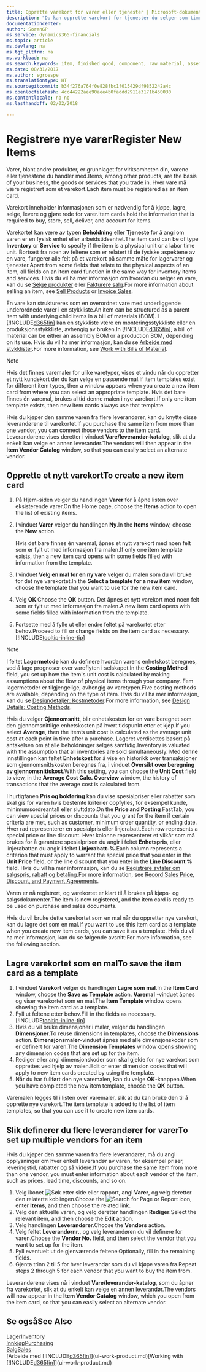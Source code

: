```yaml
---
title: Opprette varekort for varer eller tjenester | Microsoft-dokumentasjon
description: "Du kan opprette varekort for tjenester du selger som timer, og for fysiske produkter, for eksempel monteringsvarer, ferdigvarer, komponenter eller råvarer, du selger fra lageret."
documentationcenter: 
author: SorenGP
ms.service: dynamics365-financials
ms.topic: article
ms.devlang: na
ms.tgt_pltfrm: na
ms.workload: na
ms.search.keywords: item, finished good, component, raw material, assembly item
ms.date: 08/31/2017
ms.author: sgroespe
ms.translationtype: HT
ms.sourcegitcommit: b34f276a764f0e828fbc1f015429df9852242a4c
ms.openlocfilehash: 4cc44222aee90aee4b0faddd2911e3171b450030
ms.contentlocale: nb-no
ms.lasthandoff: 02/02/2018

---
```

# <a name="register-new-items"></a><span data-ttu-id="4b80d-103">Registrere nye varer</span><span class="sxs-lookup"><span data-stu-id="4b80d-103">Register New Items</span></span>
<span data-ttu-id="4b80d-104">Varer, blant andre produkter, er grunnlaget for virksomheten din, varene eller tjenestene du handler med.</span><span class="sxs-lookup"><span data-stu-id="4b80d-104">Items, among other products, are the basis of your business, the goods or services that you trade in.</span></span> <span data-ttu-id="4b80d-105">Hver vare må være registrert som et varekort.</span><span class="sxs-lookup"><span data-stu-id="4b80d-105">Each item must be registered as an item card.</span></span>

<span data-ttu-id="4b80d-106">Varekort inneholder informasjonen som er nødvendig for å kjøpe, lagre, selge, levere og gjøre rede for varer.</span><span class="sxs-lookup"><span data-stu-id="4b80d-106">Item cards hold the information that is required to buy, store, sell, deliver, and account for items.</span></span>

<span data-ttu-id="4b80d-107">Varekortet kan være av typen **Beholdning** eller **Tjeneste** for å angi om varen er en fysisk enhet eller arbeidstidsenhet.</span><span class="sxs-lookup"><span data-stu-id="4b80d-107">The item card can be of type **Inventory** or **Service** to specify if the item is a physical unit or a labor time unit.</span></span> <span data-ttu-id="4b80d-108">Bortsett fra noen av feltene som er relatert til de fysiske aspektene av en vare, fungerer alle felt på et varekort på samme måte for lagervarer og tjenester.</span><span class="sxs-lookup"><span data-stu-id="4b80d-108">Apart from some fields that relate to the physical aspects of an item, all fields on an item card function in the same way for inventory items and services.</span></span> <span data-ttu-id="4b80d-109">Hvis du vil ha mer informasjon om hvordan du selger en vare, kan du se [Selge produkter](sales-how-sell-products.md) eller [Fakturere salg](sales-how-invoice-sales.md).</span><span class="sxs-lookup"><span data-stu-id="4b80d-109">For more information about selling an item, see [Sell Products](sales-how-sell-products.md) or [Invoice Sales](sales-how-invoice-sales.md).</span></span>

<span data-ttu-id="4b80d-110">En vare kan struktureres som en overordnet vare med underliggende underordnede varer i en stykkliste.</span><span class="sxs-lookup"><span data-stu-id="4b80d-110">An item can be structured as a parent item with underlying child items in a bill of materials (BOM).</span></span> <span data-ttu-id="4b80d-111">I [!INCLUDE[d365fin](includes/d365fin_md.md)] kan en stykkliste være en monteringsstykkliste eller en produksjonsstykkliste, avhengig av bruken.</span><span class="sxs-lookup"><span data-stu-id="4b80d-111">In [!INCLUDE[d365fin](includes/d365fin_md.md)], a bill of material can be either an assembly BOM or a production BOM, depending on its use.</span></span> <span data-ttu-id="4b80d-112">Hvis du vil ha mer informasjon, kan du se [Arbeide med stykklister](inventory-how-work-BOMs.md).</span><span class="sxs-lookup"><span data-stu-id="4b80d-112">For more information, see [Work with Bills of Material](inventory-how-work-BOMs.md).</span></span>

> [!NOTE]  
>   <span data-ttu-id="4b80d-113">Hvis det finnes varemaler for ulike varetyper, vises et vindu når du oppretter et nytt kundekort der du kan velge en passende mal.</span><span class="sxs-lookup"><span data-stu-id="4b80d-113">If item templates exist for different item types, then a window appears when you create a new item card from where you can select an appropriate template.</span></span> <span data-ttu-id="4b80d-114">Hvis det bare finnes én varemal, brukes alltid denne malen i nye varekort.</span><span class="sxs-lookup"><span data-stu-id="4b80d-114">If only one item template exists, then new item cards always use that template.</span></span>

<span data-ttu-id="4b80d-115">Hvis du kjøper den samme varen fra flere leverandører, kan du knytte disse leverandørene til varekortet.</span><span class="sxs-lookup"><span data-stu-id="4b80d-115">If you purchase the same item from more than one vendor, you can connect those vendors to the item card.</span></span> <span data-ttu-id="4b80d-116">Leverandørene vises deretter i vinduet **Vare/leverandør-katalog**, slik at du enkelt kan velge en annen leverandør.</span><span class="sxs-lookup"><span data-stu-id="4b80d-116">The vendors will then appear in the **Item Vendor Catalog** window, so that you can easily select an alternate vendor.</span></span>

## <a name="to-create-a-new-item-card"></a><span data-ttu-id="4b80d-117">Opprette et nytt varekort</span><span class="sxs-lookup"><span data-stu-id="4b80d-117">To create a new item card</span></span>
1. <span data-ttu-id="4b80d-118">På Hjem-siden velger du handlingen **Varer** for å åpne listen over eksisterende varer.</span><span class="sxs-lookup"><span data-stu-id="4b80d-118">On the Home page, choose the **Items** action to open the list of existing items.</span></span>  
2. <span data-ttu-id="4b80d-119">I vinduet **Varer** velger du handlingen **Ny**.</span><span class="sxs-lookup"><span data-stu-id="4b80d-119">In the **Items** window, choose the **New** action.</span></span>

    <span data-ttu-id="4b80d-120">Hvis det bare finnes én varemal, åpnes et nytt varekort med noen felt som er fylt ut med informasjon fra malen.</span><span class="sxs-lookup"><span data-stu-id="4b80d-120">If only one item template exists, then a new item card opens with some fields filled with information from the template.</span></span>
3. <span data-ttu-id="4b80d-121">I vinduet **Velg en mal for en ny vare** velger du malen som du vil bruke for det nye varekortet.</span><span class="sxs-lookup"><span data-stu-id="4b80d-121">In the **Select a template for a new item** window, choose the template that you want to use for the new item card.</span></span>
4. <span data-ttu-id="4b80d-122">Velg **OK**.</span><span class="sxs-lookup"><span data-stu-id="4b80d-122">Choose the **OK** button.</span></span> <span data-ttu-id="4b80d-123">Det åpnes et nytt varekort med noen felt som er fylt ut med informasjon fra malen.</span><span class="sxs-lookup"><span data-stu-id="4b80d-123">A new item card opens with some fields filled with information from the template.</span></span>
5. <span data-ttu-id="4b80d-124">Fortsette med å fylle ut eller endre feltet på varekortet etter behov.</span><span class="sxs-lookup"><span data-stu-id="4b80d-124">Proceed to fill or change fields on the item card as necessary.</span></span> [!INCLUDE[tooltip-inline-tip](includes/tooltip-inline-tip_md.md)]

> [!NOTE]
> <span data-ttu-id="4b80d-125">I feltet **Lagermetode** kan du definere hvordan varens enhetskost beregnes, ved å lage prognoser over vareflyten i selskapet.</span><span class="sxs-lookup"><span data-stu-id="4b80d-125">In the **Costing Method** field, you set up how the item's unit cost is calculated by making assumptions about the flow of physical items through your company.</span></span> <span data-ttu-id="4b80d-126">Fem lagermetoder er tilgjengelige, avhengig av varetypen.</span><span class="sxs-lookup"><span data-stu-id="4b80d-126">Five costing methods are available, depending on the type of item.</span></span> <span data-ttu-id="4b80d-127">Hvis du vil ha mer informasjon, kan du se [Designdetaljer: Kostmetoder](design-details-costing-methods.md).</span><span class="sxs-lookup"><span data-stu-id="4b80d-127">For more information, see [Design Details: Costing Methods](design-details-costing-methods.md).</span></span>
>
> <span data-ttu-id="4b80d-128">Hvis du velger **Gjennomsnitt**, blir enhetskosten for en vare beregnet som den gjennomsnittlige enhetskosten på hvert tidspunkt etter et kjøp.</span><span class="sxs-lookup"><span data-stu-id="4b80d-128">If you select **Average**, then the item’s unit cost is calculated as the average unit cost at each point in time after a purchase.</span></span> <span data-ttu-id="4b80d-129">Lageret verdisettes basert på antakelsen om at alle beholdninger selges samtidig.</span><span class="sxs-lookup"><span data-stu-id="4b80d-129">Inventory is valuated with the assumption that all inventories are sold simultaneously.</span></span> <span data-ttu-id="4b80d-130">Med denne innstillingen kan feltet **Enhetskost** for å vise en historikk over transaksjoner som gjennomsnittskosten beregnes fra, i vinduet **Oversikt over beregning av gjennomsnittskost**.</span><span class="sxs-lookup"><span data-stu-id="4b80d-130">With this setting, you can choose the **Unit Cost** field to view, in the **Average Cost Calc. Overview** window, the history of transactions that the average cost is calculated from.</span></span>

<span data-ttu-id="4b80d-131">I hurtigfanen **Pris og bokføring** kan du vise spesialpriser eller rabatter som skal gis for varen hvis bestemte kriterier oppfylles, for eksempel kunde, minimumsordreantall eller sluttdato.</span><span class="sxs-lookup"><span data-stu-id="4b80d-131">On the **Price and Posting** FastTab, you can view special prices or discounts that you grant for the item if certain criteria are met, such as customer, minimum order quantity, or ending date.</span></span> <span data-ttu-id="4b80d-132">Hver rad representerer en spesialpris eller linjerabatt.</span><span class="sxs-lookup"><span data-stu-id="4b80d-132">Each row represents a special price or line discount.</span></span> <span data-ttu-id="4b80d-133">Hver kolonne representerer et vilkår som må brukes for å garantere spesialprisen du angir i feltet **Enhetspris**, eller linjerabatten du angir i feltet **Linjerabatt-%**.</span><span class="sxs-lookup"><span data-stu-id="4b80d-133">Each column represents a criterion that must apply to warrant the special price that you enter in the **Unit Price** field, or the line discount that you enter in the **Line Discount %** field.</span></span> <span data-ttu-id="4b80d-134">Hvis du vil ha mer informasjon, kan du se [Registrere avtaler om salgspris, rabatt og betaling](sales-how-record-sales-price-discount-payment-agreements.md).</span><span class="sxs-lookup"><span data-stu-id="4b80d-134">For more information, see [Record Sales Price, Discount, and Payment Agreements](sales-how-record-sales-price-discount-payment-agreements.md).</span></span>

<span data-ttu-id="4b80d-135">Varen er nå registrert, og varekortet er klart til å brukes på kjøps- og salgsdokumenter.</span><span class="sxs-lookup"><span data-stu-id="4b80d-135">The item is now registered, and the item card is ready to be used on purchase and sales documents.</span></span>

<span data-ttu-id="4b80d-136">Hvis du vil bruke dette varekortet som en mal når du oppretter nye varekort, kan du lagre det som en mal.</span><span class="sxs-lookup"><span data-stu-id="4b80d-136">If you want to use this item card as a template when you create new item cards, you can save it as a template.</span></span> <span data-ttu-id="4b80d-137">Hvis du vil ha mer informasjon, kan du se følgende avsnitt:</span><span class="sxs-lookup"><span data-stu-id="4b80d-137">For more information, see the following section.</span></span>

## <a name="to-save-the-item-card-as-a-template"></a><span data-ttu-id="4b80d-138">Lagre varekortet som en mal</span><span class="sxs-lookup"><span data-stu-id="4b80d-138">To save the item card as a template</span></span>
1. <span data-ttu-id="4b80d-139">I vinduet **Varekort** velger du handlingen **Lagre som mal**.</span><span class="sxs-lookup"><span data-stu-id="4b80d-139">In the **Item Card** window, choose the **Save as Template** action.</span></span> <span data-ttu-id="4b80d-140">**Varemal**  -vinduet åpnes og viser varekortet som en mal.</span><span class="sxs-lookup"><span data-stu-id="4b80d-140">The **Item Template** window opens showing the item card as a template.</span></span>
2. <span data-ttu-id="4b80d-141">Fyll ut feltene etter behov.</span><span class="sxs-lookup"><span data-stu-id="4b80d-141">Fill in the fields as necessary.</span></span> [!INCLUDE[tooltip-inline-tip](includes/tooltip-inline-tip_md.md)]
3. <span data-ttu-id="4b80d-142">Hvis du vil bruke dimensjoner i maler, velger du handlingen **Dimensjoner**.</span><span class="sxs-lookup"><span data-stu-id="4b80d-142">To reuse dimensions in templates, choose the **Dimensions** action.</span></span> <span data-ttu-id="4b80d-143">**Dimensjonsmaler**-vinduet åpnes med alle dimensjonskoder som er definert for varen.</span><span class="sxs-lookup"><span data-stu-id="4b80d-143">The **Dimension Templates** window opens showing any dimension codes that are set up for the item.</span></span>
4. <span data-ttu-id="4b80d-144">Rediger eller angi dimensjonskoder som skal gjelde for nye varekort som opprettes ved hjelp av malen.</span><span class="sxs-lookup"><span data-stu-id="4b80d-144">Edit or enter dimension codes that will apply to new item cards created by using the template.</span></span>
5. <span data-ttu-id="4b80d-145">Når du har fullført den nye varemalen, kan du velge **OK**-knappen.</span><span class="sxs-lookup"><span data-stu-id="4b80d-145">When you have completed the new item template, choose the **OK** button.</span></span>

<span data-ttu-id="4b80d-146">Varemalen legges til i listen over varemaler, slik at du kan bruke den til å opprette nye varekort.</span><span class="sxs-lookup"><span data-stu-id="4b80d-146">The item template is added to the list of item templates, so that you can use it to create new item cards.</span></span>

## <a name="to-set-up-multiple-vendors-for-an-item"></a><span data-ttu-id="4b80d-147">Slik definerer du flere leverandører for varer</span><span class="sxs-lookup"><span data-stu-id="4b80d-147">To set up multiple vendors for an item</span></span>  
<span data-ttu-id="4b80d-148">Hvis du kjøper den samme varen fra flere leverandører, må du angi opplysninger om hver enkelt leverandør av varen, for eksempel priser, leveringstid, rabatter og så videre.</span><span class="sxs-lookup"><span data-stu-id="4b80d-148">If you purchase the same item from more than one vendor, you must enter information about each vendor of the item, such as prices, lead time, discounts, and so on.</span></span>  

1.  <span data-ttu-id="4b80d-149">Velg ikonet ![Søk etter side eller rapport](media/ui-search/search_small.png "Søk etter side eller rapport"), angi **Varer**, og velg deretter den relaterte koblingen.</span><span class="sxs-lookup"><span data-stu-id="4b80d-149">Choose the ![Search for Page or Report](media/ui-search/search_small.png "Search for Page or Report icon") icon, enter **Items**, and then choose the related link.</span></span>  
2.  <span data-ttu-id="4b80d-150">Velg den aktuelle varen, og velg deretter handlingen **Rediger**.</span><span class="sxs-lookup"><span data-stu-id="4b80d-150">Select the relevant item, and then choose the **Edit** action.</span></span>  
3.  <span data-ttu-id="4b80d-151">Velg handlingen **Leverandører**.</span><span class="sxs-lookup"><span data-stu-id="4b80d-151">Choose the **Vendors** action.</span></span>  
4.  <span data-ttu-id="4b80d-152">Velg feltet **Leverandørnr.**, og velg leverandøren du vil definere for varen.</span><span class="sxs-lookup"><span data-stu-id="4b80d-152">Choose the **Vendor No.** field, and then select the vendor that you want to set up for the item.</span></span>  
5.  <span data-ttu-id="4b80d-153">Fyll eventuelt ut de gjenværende feltene.</span><span class="sxs-lookup"><span data-stu-id="4b80d-153">Optionally, fill in the remaining fields.</span></span>  
6.  <span data-ttu-id="4b80d-154">Gjenta trinn 2 til 5 for hver leverandør som du vil kjøpe varen fra.</span><span class="sxs-lookup"><span data-stu-id="4b80d-154">Repeat steps 2 through 5 for each vendor that you want to buy the item from.</span></span>

<span data-ttu-id="4b80d-155">Leverandørene vises nå i vinduet **Vare/leverandør-katalog**, som du åpner fra varekortet, slik at du enkelt kan velge en annen leverandør.</span><span class="sxs-lookup"><span data-stu-id="4b80d-155">The vendors will now appear in the **Item Vendor Catalog** window, which you open from the item card, so that you can easily select an alternate vendor.</span></span>

## <a name="see-also"></a><span data-ttu-id="4b80d-156">Se også</span><span class="sxs-lookup"><span data-stu-id="4b80d-156">See Also</span></span>
  [<span data-ttu-id="4b80d-157">Lager</span><span class="sxs-lookup"><span data-stu-id="4b80d-157">Inventory</span></span>](inventory-manage-inventory.md)  
  [<span data-ttu-id="4b80d-158">Innkjøp</span><span class="sxs-lookup"><span data-stu-id="4b80d-158">Purchasing</span></span>](purchasing-manage-purchasing.md)  
  [<span data-ttu-id="4b80d-159">Salg</span><span class="sxs-lookup"><span data-stu-id="4b80d-159">Sales</span></span>](sales-manage-sales.md)  
  <span data-ttu-id="4b80d-160">[Arbeide med [!INCLUDE[d365fin](includes/d365fin_md.md)]](ui-work-product.md)</span><span class="sxs-lookup"><span data-stu-id="4b80d-160">[Working with [!INCLUDE[d365fin](includes/d365fin_md.md)]](ui-work-product.md)</span></span>

